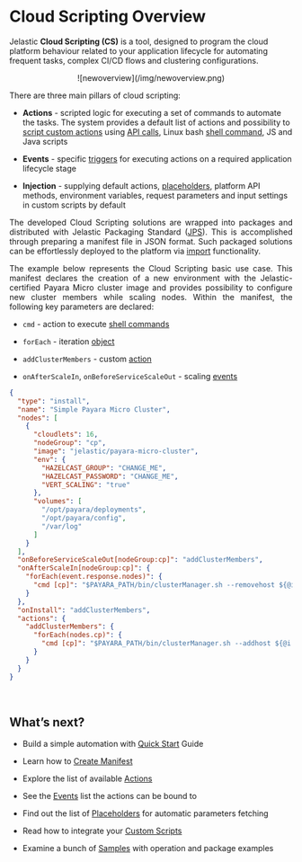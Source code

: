 <h1>Cloud Scripting Overview</h1>

Jelastic <b>Cloud Scripting (CS)</b> is a tool, designed to program the cloud platform behaviour related to your application lifecycle for automating frequent tasks, complex CI/CD flows and clustering configurations.            

<center>![newoverview](/img/newoverview.png)</center>                                           

There are three main pillars of cloud scripting:

* **Actions** - scripted logic for executing a set of commands to automate the tasks. The system provides a default list of actions and possibility to <a href="/creating-manifest/custom-scripts/" target="_blank">script custom actions</a> using <a href="https://docs.jelastic.com/api/" target="_blank">API calls</a>, Linux bash <a href="/creating-manifest/actions/#cmd" target="_blank">shell command</a>, JS and Java scripts   

* **Events** - specific <a href="/creating-manifest/events/" target="_blank">triggers</a> for executing actions on a required application lifecycle stage   
  
* **Injection** - supplying default actions, <a href="/creating-manifest/placeholders/" target="_blank">placeholders</a>, platform API methods, environment variables, request parameters and input settings in custom scripts by default

<p dir="ltr" style="text-align: justify;">The developed Cloud Scripting solutions are wrapped into packages and distributed with Jelastic Packaging Standard (<a href="https://docs.jelastic.com/jps" target="_blank">JPS</a>). This is accomplished through preparing a manifest file in JSON format. Such packaged solutions can be effortlessly deployed to the platform via <a href="https://docs.jelastic.com/environment-import" target="_blank">import</a> functionality.</p>

<p dir="ltr" style="text-align: justify;">The example below represents the Cloud Scripting basic use case. This manifest declares the creation of a new environment with the Jelastic-certified Payara Micro cluster image and provides possibility to configure new cluster members while scaling nodes. Within the manifest, the following key parameters are declared:</p>
 
* `cmd` - action to execute <a href="/creating-manifest/actions/#cmd" target="blank">shell commands</a>               

* `forEach` - iteration <a href="/creating-manifest/conditions-and-iterations/#foreach" target="blank">object</a>          

* `addClusterMembers` - custom <a href="/creating-manifest/actions/#custom-actions" target="blank">action</a>         

* `onAfterScaleIn`, `onBeforeServiceScaleOut` - scaling <a href="/creating-manifest/events/#onafterscalein" target="blank">events</a>            

```json
{
  "type": "install",
  "name": "Simple Payara Micro Cluster",
  "nodes": [
    {
      "cloudlets": 16,
      "nodeGroup": "cp",
      "image": "jelastic/payara-micro-cluster",
      "env": {
        "HAZELCAST_GROUP": "CHANGE_ME",
        "HAZELCAST_PASSWORD": "CHANGE_ME",
        "VERT_SCALING": "true"
      },
      "volumes": [
        "/opt/payara/deployments",
        "/opt/payara/config",
        "/var/log"
      ]
    }
  ],
  "onBeforeServiceScaleOut[nodeGroup:cp]": "addClusterMembers",
  "onAfterScaleIn[nodeGroup:cp]": {
    "forEach(event.response.nodes)": {
      "cmd [cp]": "$PAYARA_PATH/bin/clusterManager.sh --removehost ${@i.intIP}"
    }
  },
  "onInstall": "addClusterMembers",
  "actions": {
    "addClusterMembers": {
      "forEach(nodes.cp)": {
        "cmd [cp]": "$PAYARA_PATH/bin/clusterManager.sh --addhost ${@i.intIP}"
      }
    }
  }
}
```
<br>       
<h2> What’s next?</h2>

- Build a simple automation with <a href="/quick-start/" target="_blank">Quick Start</a> Guide                               
 
- Learn how to <a href="/creating-manifest/basic-configs/" target="_blank">Create Manifest</a>               
 
- Explore the list of available <a href="/creating-manifest/actions/" target="_blank">Actions</a>                      
 
- See the <a href="/creating-manifest/events/" target="_blank">Events</a> list the actions can be bound to                       
  
- Find out the list of <a href="/creating-manifest/placeholders/" target="_blank">Placeholders</a> for automatic parameters fetching               
 
- Read how to integrate your <a href="/creating-manifest/custom-scripts/" target="_blank">Custom Scripts</a>                    

- Examine a bunch of <a href="/samples/" target="_blank">Samples</a> with operation and package examples                                                    

